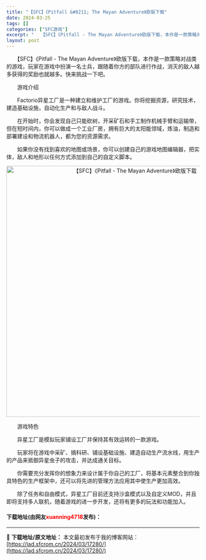 ```yaml
---
title: "【SFC】《Pitfall &#8211; The Mayan Adventure》欧版下载"
date: 2024-03-25
tags: []
categories: ["SFC游戏"]
excerpt: "　　【SFC】《Pitfall - The Mayan Adventure》欧版下载，本作是一款策略对战类的游戏，玩家在游戏中扮演一名士兵，跟随着你方的部队进行作战，消灭的敌人越多获得的奖励也就越多。快来挑战一下吧。 　　游戏介绍 　　Factorio异星工厂是一种建立和维护工厂的游戏。你将挖掘资源&hellip;"
layout: post
---
```


 <p>　　【SFC】《Pitfall - The Mayan Adventure》欧版下载，本作是一款策略对战类的游戏，玩家在游戏中扮演一名士兵，跟随着你方的部队进行作战，消灭的敌人越多获得的奖励也就越多。快来挑战一下吧。</p> <p>　　游戏介绍</p> <p>　　Factorio异星工厂是一种建立和维护工厂的游戏。你将挖掘资源，研究技术，建造基础设施，自动化生产和与敌人战斗。</p> <p>　　在开始时，你会发现自己只能砍树，开采矿石和手工制作机械手臂和运输带，但在短时间内，你可以做成一个工业厂房，拥有巨大的太阳能领域，炼油，制造和部署建设和物流机器人，都为您的资源需求。</p> <p>　　如果你没有找到喜欢的地图或场景，你可以创建自己的游戏地图编辑器，把实体，敌人和地形以任何方式添加到自己的自定义脚本。</p> <p align="center"><img align="" border="0" src="https://lad.sfcrom.cn/wp-content/uploads/2024/03/20240325_6600c74003b9f.png" width="655" alt="【SFC】《Pitfall - The Mayan Adventure》欧版下载" /></p> <p>　　游戏特色</p> <p>　　异星工厂是模拟玩家铺设工厂并保持其有效运转的一款游戏。</p> <p>　　玩家将在游戏中采矿、搞科研、铺设基础设施、建造自动生产流水线，用生产的产品来抵御异星虫子的攻击，并达成通关目标。</p> <p>　　你需要充分发挥你的想象力来设计属于你自己的工厂，将基本元素整合到你独具特色的生产框架中，还可以将先进的管理方法应用其中使生产更加高效。</p> <p>　　除了任务和自由模式，异星工厂目前还支持沙盒模式以及自定义MOD，并且即将支持多人联机，随着游戏的进一步开发，还将有更多的玩法和功能加入。</p> <p><h4>下载地址(由网友<font color="red">xuanning4718</font>发布)：</h4></p> 

---
📖 **下载地址/原文地址：** 本文最初发布于我的博客网站：[https://lad.sfcrom.cn/2024/03/17280/](https://lad.sfcrom.cn/2024/03/17280/)
